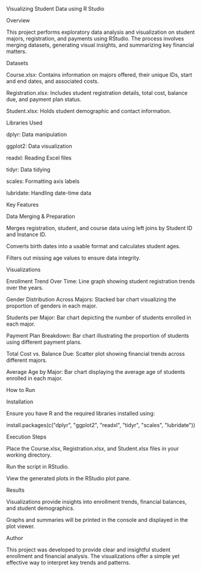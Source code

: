 Visualizing Student Data using R Studio

Overview

This project performs exploratory data analysis and visualization on student majors, registration, and payments using RStudio. The process involves merging datasets, generating visual insights, and summarizing key financial matters.

Datasets

Course.xlsx: Contains information on majors offered, their unique IDs, start and end dates, and associated costs.

Registration.xlsx: Includes student registration details, total cost, balance due, and payment plan status.

Student.xlsx: Holds student demographic and contact information.

Libraries Used

dplyr: Data manipulation

ggplot2: Data visualization

readxl: Reading Excel files

tidyr: Data tidying

scales: Formatting axis labels

lubridate: Handling date-time data

Key Features

Data Merging & Preparation

Merges registration, student, and course data using left joins by Student ID and Instance ID.

Converts birth dates into a usable format and calculates student ages.

Filters out missing age values to ensure data integrity.

Visualizations

Enrollment Trend Over Time: Line graph showing student registration trends over the years.

Gender Distribution Across Majors: Stacked bar chart visualizing the proportion of genders in each major.

Students per Major: Bar chart depicting the number of students enrolled in each major.

Payment Plan Breakdown: Bar chart illustrating the proportion of students using different payment plans.

Total Cost vs. Balance Due: Scatter plot showing financial trends across different majors.

Average Age by Major: Bar chart displaying the average age of students enrolled in each major.

How to Run

Installation

Ensure you have R and the required libraries installed using:

install.packages(c("dplyr", "ggplot2", "readxl", "tidyr", "scales", "lubridate"))

Execution Steps

Place the Course.xlsx, Registration.xlsx, and Student.xlsx files in your working directory.

Run the script in RStudio.

View the generated plots in the RStudio plot pane.

Results

Visualizations provide insights into enrollment trends, financial balances, and student demographics.

Graphs and summaries will be printed in the console and displayed in the plot viewer.

Author

This project was developed to provide clear and insightful student enrollment and financial analysis. The visualizations offer a simple yet effective way to interpret key trends and patterns.


